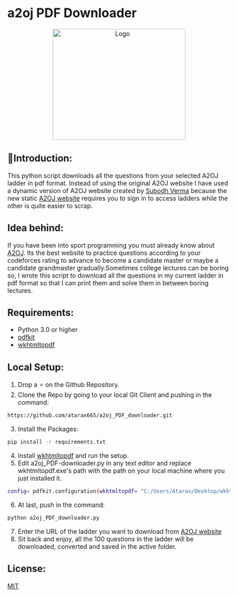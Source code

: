 # a2oj PDF Downloader

<p align="center">
  <a href="https://github.com/atarax665/a2oj_PDF_downloader">
    <img src="https://www.pdfonline.com/html-to-pdf-api/html-to-pdf-api/htmlpdf10.png" alt="Logo" width="300" height="250">
  </a>


## 📌Introduction:
This python script downloads all the questions from your selected A2OJ ladder in pdf format. Instead of using the original A2OJ website I have used a dynamic version of A2OJ website created by [Subodh Verma](https://github.com/subodhk01/a2oj) because the new static [A2OJ website](https://a2oj.com/) requires you to sign in to access ladders while the other is quite easier to scrap.

## Idea behind:
If you have been into sport programming you must already know about [A2OJ](https://a2oj.com/). Its the best website to practice questions according to your codeforces rating to advance to become a candidate master or maybe a candidate grandmaster gradually.Sometimes college lectures can be boring so, I wrote this script to download all the questions in my current ladder in pdf format so that I can print them and solve them in between boring lectures.

## Requirements:
* Python 3.0 or higher
* [pdfkit](https://pypi.org/project/pdfkit/)
* [wkhtmltopdf](https://wkhtmltopdf.org/downloads.html)

## Local Setup:
1. Drop a ⭐ on the Github Repository. 
2. Clone the Repo by going to your local Git Client and pushing in the command: 

```sh
https://github.com/atarax665/a2oj_PDF_downloader.git
```
3. Install the Packages: 
```sh
pip install -r requirements.txt
```
4. Install [wkhtmltopdf](https://wkhtmltopdf.org/downloads.html) and run the setup.
5. Edit a2oj_PDF-downloader.py in any text editor and replace wkhtmltopdf.exe's path with the path on your local machine where you just installed it.

```sh
config= pdfkit.configuration(wkhtmltopdf= "C:/Users/Atarax/Desktop/wkhtmltox/bin/wkhtmltopdf.exe")
```
6. At last, push in the command:
```sh
python a2oj_PDF_downloader.py
```
7. Enter the URL of the ladder you want to download from [A2OJ website](https://a2oj.herokuapp.com/)
8. Sit back and enjoy, all the 100 questions in the ladder will be downloaded, converted and saved in the active folder.

## License:
[MIT](LICENSE.md)
